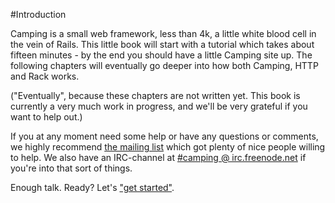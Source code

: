 #Introduction

Camping is a small web framework, less than 4k, a little white blood cell in
the vein of Rails. This little book will start with a tutorial which takes
about fifteen minutes - by the end you should have a little Camping site up.
The following chapters will eventually go deeper into how both Camping, HTTP
and Rack works.

("Eventually", because these chapters are not written yet. This book is
currently a very much work in progress, and we'll be very grateful if you want
to help out.)

If you at any moment need some help or have any questions or comments, we
highly recommend [the mailing list](http://rubyforge.org/mailman/listinfo/camping-list)
which got plenty of nice people willing to help. We also have an IRC-channel
at [#camping @ irc.freenode.net](http://java.freenode.net/?channel=camping)
if you're into that sort of things.

Enough talk. Ready? Let's ["get started"](master/book/02_getting_started.md).
